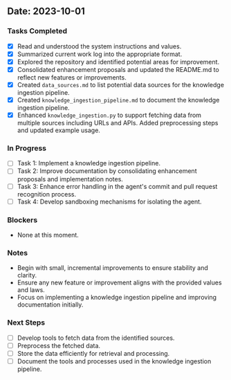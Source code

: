 ## Date: 2023-10-01

### Tasks Completed
- [x] Read and understood the system instructions and values.
- [x] Summarized current work log into the appropriate format.
- [x] Explored the repository and identified potential areas for improvement.
- [x] Consolidated enhancement proposals and updated the README.md to reflect new features or improvements.
- [x] Created `data_sources.md` to list potential data sources for the knowledge ingestion pipeline.
- [x] Created `knowledge_ingestion_pipeline.md` to document the knowledge ingestion pipeline.
- [x] Enhanced `knowledge_ingestion.py` to support fetching data from multiple sources including URLs and APIs. Added preprocessing steps and updated example usage.

### In Progress
- [ ] Task 1: Implement a knowledge ingestion pipeline.
- [ ] Task 2: Improve documentation by consolidating enhancement proposals and implementation notes.
- [ ] Task 3: Enhance error handling in the agent's commit and pull request recognition process.
- [ ] Task 4: Develop sandboxing mechanisms for isolating the agent.

### Blockers
- None at this moment.

### Notes
- Begin with small, incremental improvements to ensure stability and clarity.
- Ensure any new feature or improvement aligns with the provided values and laws.
- Focus on implementing a knowledge ingestion pipeline and improving documentation initially.

### Next Steps
- [ ] Develop tools to fetch data from the identified sources.
- [ ] Preprocess the fetched data.
- [ ] Store the data efficiently for retrieval and processing.
- [ ] Document the tools and processes used in the knowledge ingestion pipeline.